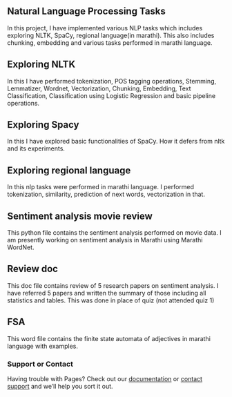 ## Natural Language Processing Tasks

In this project, I have implemented various NLP tasks which includes exploring NLTK, SpaCy, regional language(in marathi). This also includes chunking, embedding and various tasks performed in marathi language. 

## Exploring NLTK 
In this I have performed tokenization, POS tagging operations, Stemming, Lemmatizer, Wordnet, Vectorization, Chunking, Embedding, Text Classification, Classification using Logistic Regression and basic pipeline operations. 

## Exploring Spacy
In this I have explored basic functionalities of SpaCy. How it defers from nltk and its experiments.

## Exploring regional language
In this nlp tasks were performed in marathi language. I performed tokenization, similarity, prediction of next words, vectorization in that. 

## Sentiment analysis movie review
This python file contains the sentiment analysis performed on movie data. I am presently working on sentiment analysis in Marathi using Marathi WordNet.

## Review doc
This doc file contains review of 5 research papers on sentiment analysis. I have referred 5 papers and written the summary of those including all statistics and tables. This was done in place of quiz (not attended quiz 1)

## FSA 
This word file contains the finite state automata of adjectives in marathi language with examples.


### Support or Contact

Having trouble with Pages? Check out our [documentation](https://help.github.com/categories/github-pages-basics/) or [contact support](https://github.com/contact) and we’ll help you sort it out.
